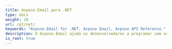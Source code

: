 ```yaml
---
title: Aspose.Email para .NET
type: docs
weight: 10
url: /pt/net/
keywords: "Aspose.Email for .NET, Aspose Email, Aspose API Reference."
description: O Aspose.Email ajuda os desenvolvedores a programar sem se perder nas complexidades dos detalhes do formato da mensagem.
is_root: true
---
```

